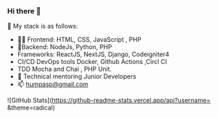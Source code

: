 ### Hi there 👋
👨‍ My stack is as follows:



- 👨‍💻   Frontend: HTML, CSS, JavaScript , PHP       
- 🔧Backend: NodeJs, Python, PHP  
- Frameworks:  ReactJS, NextJS, Django, Codeigniter4
- CI/CD DevOps tools Docker, Github Actions ,Circl CI
- TDD  Mocha and Chai , PHP Unit.
- 🔭 Technical mentoring Junior Developers
- 📫 humpasp@gmail.com

![GitHub Stats](https://github-readme-stats.vercel.app/api?username= &theme=radical)
